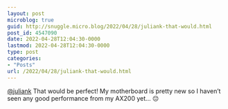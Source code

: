 ```yaml
---
layout: post
microblog: true
guid: http://snuggle.micro.blog/2022/04/28/juliank-that-would.html
post_id: 4547090
date: 2022-04-28T12:04:30-0000
lastmod: 2022-04-28T12:04:30-0000
type: post
categories:
- "Posts"
url: /2022/04/28/juliank-that-would.html
---
```

<p><span class="h-card" translate="no"><a href="https://mastodon.social/@juliank" class="u-url mention">@<span>juliank</span></a></span> That would be perfect! My motherboard is pretty new so I haven’t seen any good performance from my AX200 yet… 😔</p>
